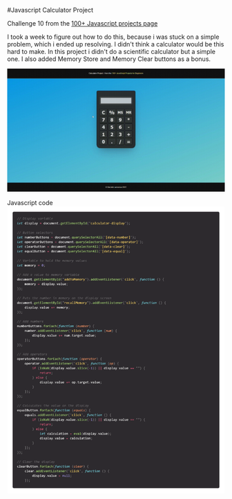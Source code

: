 #Javascript Calculator Project

Challenge 10 from the [100+ Javascript projects page](https://jsbeginners.com/calculator-javascript-project/)

I took a week to figure out how to do this, because i was stuck on a simple problem, which i ended up resolving. 
I didn't think a calculator would be this hard to make. In this project i didn't do a scientific calculator but a simple one.
I also added Memory Store and Memory Clear buttons as a bonus.

![project picture](challenge10.gif)

Javascript code
![project picture](js-code.png)
